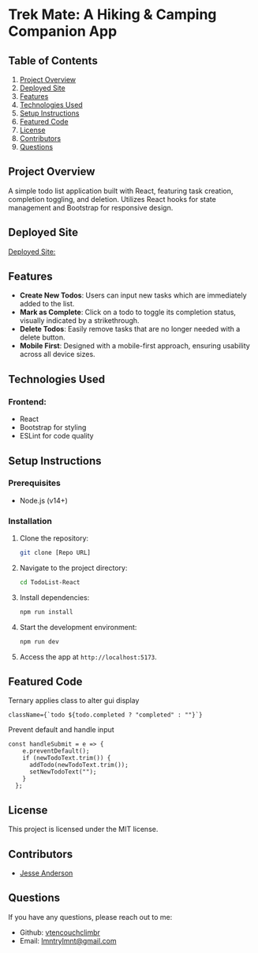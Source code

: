 # Trek Mate: A Hiking & Camping Companion App

## Table of Contents
1. [Project Overview](#project-overview)
1. [Deployed Site](#deployed-site)
2. [Features](#features)
3. [Technologies Used](#technologies-used)
4. [Setup Instructions](#setup-instructions)
5. [Featured Code](#featured-code)
6. [License](#license)
7. [Contributors](#contributors)
8. [Questions](#questions)

## Project Overview
A simple todo list application built with React, featuring task creation, completion toggling, and deletion. Utilizes React hooks for state management and Bootstrap for responsive design.

## Deployed Site
[Deployed Site:](https://todo-react-jesse.netlify.app/)

## Features
- **Create New Todos**: Users can input new tasks which are immediately added to the list.
- **Mark as Complete**: Click on a todo to toggle its completion status, visually indicated by a strikethrough.
- **Delete Todos**: Easily remove tasks that are no longer needed with a delete button.
- **Mobile First**: Designed with a mobile-first approach, ensuring usability across all device sizes.

## Technologies Used
### **Frontend**:
- React
- Bootstrap for styling
- ESLint for code quality

## Setup Instructions
### Prerequisites
- Node.js (v14+)

### Installation
1. Clone the repository:
   ```bash
   git clone [Repo URL]
   ```
2. Navigate to the project directory:
   ```bash
   cd TodoList-React
   ```
3. Install dependencies:
   ```bash
   npm run install
   ```
5. Start the development environment:
   ```bash
   npm run dev
   ```
6. Access the app at `http://localhost:5173`.

## Featured Code
Ternary applies class to alter gui display
``` 
className={`todo ${todo.completed ? "completed" : ""}`}
```
Prevent default and handle input
```
const handleSubmit = e => {
    e.preventDefault();
    if (newTodoText.trim()) {
      addTodo(newTodoText.trim());
      setNewTodoText("");
    }
  };
```

## License
This project is licensed under the MIT license.

## Contributors
- [Jesse Anderson](https://github.com/Vtencouchclimbr)

## Questions
If you have any questions, please reach out to me:
- Github: [vtencouchclimbr](https://github.com/vtencouchclimbr)
- Email: lmntrylmnt@gmail.com
